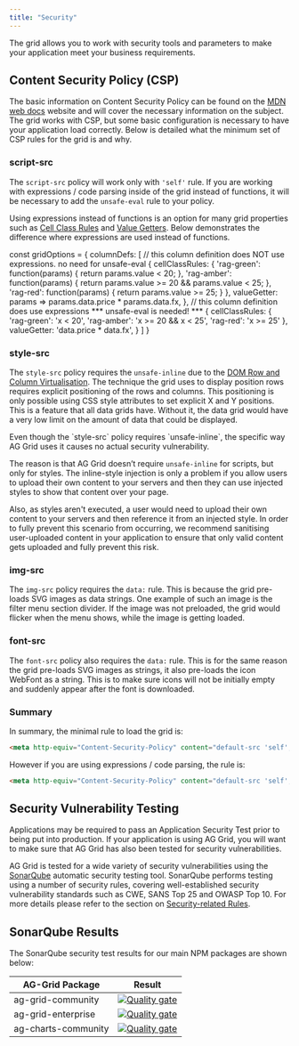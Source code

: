 ```yaml
---
title: "Security"
---
```


The grid allows you to work with security tools and parameters to make your application meet your business requirements.

## Content Security Policy (CSP)

The basic information on Content Security Policy can be found on the [MDN web docs](https://developer.mozilla.org/en-US/docs/Web/HTTP/CSP) website and will cover the necessary information on the subject. The grid works with CSP, but some basic configuration is necessary to have your application load correctly. Below is detailed what the minimum set of CSP rules for the grid is and why.

### script-src

The `script-src` policy will work only with `'self'` rule. If you are working with expressions / code parsing inside of the grid instead of functions, it will be necessary to add the `unsafe-eval` rule to your policy.

Using expressions instead of functions is an option for many grid properties such as [Cell Class Rules](/cell-styles/#cell-class-rules) and [Value Getters](/value-getters/). Below demonstrates the difference where expressions are used instead of functions.

<snippet>
const gridOptions = {
    columnDefs: [
        // this column definition does NOT use expressions. no need for unsafe-eval
        {
            cellClassRules: {
                'rag-green': function(params) { return params.value < 20; },
                'rag-amber': function(params) { return params.value >= 20 && params.value < 25; },
                'rag-red': function(params) { return params.value >= 25; }
            },
            valueGetter: params => params.data.price * params.data.fx,
        },
        // this column definition does use expressions *** unsafe-eval is needed! ***
        {
            cellClassRules: {
                'rag-green': 'x < 20',
                'rag-amber': 'x >= 20 && x < 25',
                'rag-red': 'x >= 25'
            },
            valueGetter: 'data.price * data.fx',
        }
    ]
}
</snippet>

### style-src

The `style-src` policy requires the `unsafe-inline` due to the [DOM Row and Column Virtualisation](/dom-virtualisation/). The technique the grid uses to display position rows requires explicit positioning of the rows and columns. This positioning is only possible using CSS style attributes to set explicit X and Y positions. This is a feature that all data grids have. Without it, the data grid would have a very low limit on the amount of data that could be displayed.

<note>
Even though the `style-src` policy requires `unsafe-inline`, the specific way AG Grid uses it causes no actual security vulnerability.

The reason is that AG Grid doesn’t require `unsafe-inline` for scripts, but only for styles. The inline-style injection is only a problem if you allow users to upload their own content to your servers and then they can use injected styles to show that content over your page.

Also, as styles aren't executed, a user would need to upload their own content to your servers and then reference it from an injected style. In order to fully prevent this scenario from occurring, we recommend sanitising user-uploaded content in your application to ensure that only valid content gets uploaded and fully prevent this risk.
</note>

### img-src

The `img-src` policy requires the `data:` rule. This is because the grid pre-loads SVG images as data strings. One example of such an image is the filter menu section divider. If the image was not preloaded, the grid would flicker when the menu shows, while the image is getting loaded.

### font-src

The `font-src` policy also requires the `data:` rule. This is for the same reason the grid pre-loads SVG images as strings, it also pre-loads the icon WebFont as a string. This is to make sure icons will not be initially empty and suddenly appear after the font is downloaded.

### Summary

In summary, the minimal rule to load the grid is:

```html
<meta http-equiv="Content-Security-Policy" content="default-src 'self'; script-src 'self'; style-src 'self' 'unsafe-inline'; img-src 'self' data:; font-src data:">
```

However if you are using expressions / code parsing, the rule is:

```html
<meta http-equiv="Content-Security-Policy" content="default-src 'self'; script-src 'self' 'unsafe-eval'; style-src 'self' 'unsafe-inline'; img-src 'self' data:; font-src data:">
```

## Security Vulnerability Testing

Applications may be required to pass an Application Security Test prior to being put into production. If your application is using AG Grid, you will want to make sure that AG Grid has also been tested for security vulnerabilities.

AG Grid is tested for a wide variety of security vulnerabilities using the [SonarQube](https://www.sonarqube.org/) automatic security testing tool. SonarQube performs testing using a number of security rules, covering well-established security vulnerability standards such as CWE, SANS Top 25 and OWASP Top 10. For more details please refer to the section on [Security-related Rules](https://docs.sonarqube.org/latest/user-guide/security-rules/#header-2).

## SonarQube Results

The SonarQube security test results for our main NPM packages are shown below:

| AG-Grid Package     | Result |
| ------------------- | ------ |
| ag-grid-community   | [![Quality gate](https://sonarcloud.io/api/project_badges/quality_gate?project=ag-grid-community)](https://sonarcloud.io/dashboard?id=ag-grid-community) |
| ag-grid-enterprise  | [![Quality gate](https://sonarcloud.io/api/project_badges/quality_gate?project=ag-grid-enterprise)](https://sonarcloud.io/dashboard?id=ag-grid-enterprise) |
| ag-charts-community | [![Quality gate](https://sonarcloud.io/api/project_badges/quality_gate?project=ag-charts-community)](https://sonarcloud.io/dashboard?id=ag-charts-community) |

